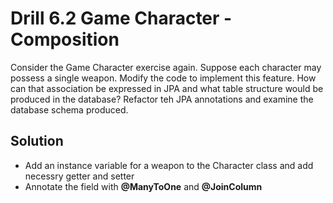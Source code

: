 # Drill 6.2 Game Character - Composition

Consider the Game Character exercise again. Suppose each character may possess a single weapon. Modify the code to implement this feature. How can that association be expressed in JPA and what table structure would be produced in the database? Refactor teh JPA annotations and examine the database schema produced.

## Solution
- Add an instance variable for a weapon to the Character class and add necessry getter and setter
- Annotate the field with **@ManyToOne** and **@JoinColumn**